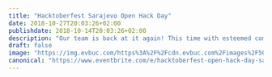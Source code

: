 ```yaml
---
title: "Hacktoberfest Sarajevo Open Hack Day"
date: 2018-10-27T20:03:26+02:00
publishdate: 2018-10-14T20:03:26+02:00
description: "Our team is back at it again! This time with esteemed companies as sponsors. Get ready for a full day of open source madness!"
draft: false
image: "https://img.evbuc.com/https%3A%2F%2Fcdn.evbuc.com%2Fimages%2F50975824%2F175475447606%2F1%2Foriginal.jpg?w=800&auto=compress&rect=0%2C220%2C5334%2C2667&s=4bfadfe763ff3ca2b519526a8a070e6c"
canonical: "https://www.eventbrite.com/e/hacktoberfest-open-hack-day-sarajevo-tickets-51145562755"
---
```


      
